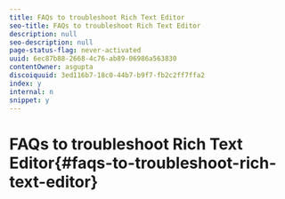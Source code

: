 ```yaml
---
title: FAQs to troubleshoot Rich Text Editor
seo-title: FAQs to troubleshoot Rich Text Editor
description: null
seo-description: null
page-status-flag: never-activated
uuid: 6ec87b88-2668-4c76-ab89-06986a563830
contentOwner: asgupta
discoiquuid: 3ed116b7-18c0-44b7-b9f7-fb2c2ff7ffa2
index: y
internal: n
snippet: y
---
```


# FAQs to troubleshoot Rich Text Editor{#faqs-to-troubleshoot-rich-text-editor}

